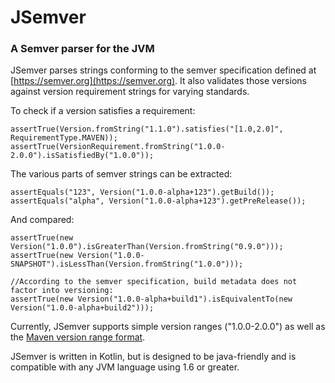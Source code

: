 # JSemver
### A Semver parser for the JVM

JSemver parses strings conforming to the semver specification defined at [https://semver.org](https://semver.org).
It also validates those versions against version requirement strings for varying standards.

To check if a version satisfies a requirement:
```
assertTrue(Version.fromString("1.1.0").satisfies("[1.0,2.0]", RequirementType.MAVEN));
assertTrue(VersionRequirement.fromString("1.0.0-2.0.0").isSatisfiedBy("1.0.0"));
```

The various parts of semver strings can be extracted:
```
assertEquals("123", Version("1.0.0-alpha+123").getBuild());
assertEquals("alpha", Version("1.0.0-alpha+123").getPreRelease());
```

And compared:
```
assertTrue(new Version("1.0.0").isGreaterThan(Version.fromString("0.9.0")));
assertTrue(new Version("1.0.0-SNAPSHOT").isLessThan(Version.fromString("1.0.0")));

//According to the semver specification, build metadata does not factor into versioning:
assertTrue(new Version("1.0.0-alpha+build1").isEquivalentTo(new Version("1.0.0-alpha+build2")));

```
Currently, JSemver supports simple version ranges ("1.0.0-2.0.0") as well as the 
[Maven version range format](https://maven.apache.org/enforcer/enforcer-rules/versionRanges.html). 

JSemver is written in Kotlin, but is designed to be java-friendly and is compatible with any JVM language
using 1.6 or greater.
